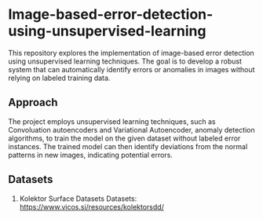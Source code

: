 # Image-based-error-detection-using-unsupervised-learning

This repository explores the implementation of image-based error detection using unsupervised learning techniques. The goal is to develop a robust system that can automatically identify errors or anomalies in images without relying on labeled training data.
## Approach

The project employs unsupervised learning techniques, such as Convoluation autoencoders and Variational Autoencoder, anomaly detection algorithms, to train the model on the given dataset without labeled error instances. The trained model can then identify deviations from the normal patterns in new images, indicating potential errors.

## Datasets
1. Kolektor Surface Datasets
Datasets: https://www.vicos.si/resources/kolektorsdd/
